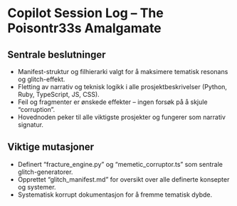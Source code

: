 # Copilot Session Log – The Poisontr33s Amalgamate

## Sentrale beslutninger

- Manifest-struktur og filhierarki valgt for å maksimere tematisk resonans og glitch-effekt.
- Fletting av narrativ og teknisk logikk i alle prosjektbeskrivelser (Python, Ruby, TypeScript, JS, CSS).
- Feil og fragmenter er ønskede effekter – ingen forsøk på å skjule “corruption”.
- Hovednoden peker til alle viktigste prosjekter og fungerer som narrativ signatur.

## Viktige mutasjoner

- Definert “fracture_engine.py” og “memetic_corruptor.ts” som sentrale glitch-generatorer.
- Opprettet “glitch_manifest.md” for oversikt over alle definerte konsepter og systemer.
- Systematisk korrupt dokumentasjon for å fremme tematisk dybde.

